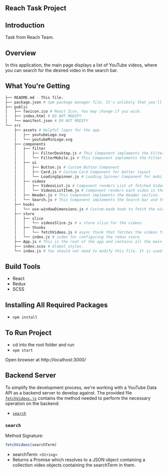 Reach Task Project
---------------------------------------------------------

## Introduction
Task from Reach Team.

## Overview
In this application, the main page displays a list of YouTube videos, where you can search for the desired video in the search bar.

## What You're Getting
```bash
├── README.md - This file.
├── package.json # npm package manager file. It's unlikely that you'll need to modify this.
├── public
│   ├── favicon.ico # React Icon, You may change if you wish.
│   ├── index.html # DO NOT MODIFY
│   └── manifest.json # DO NOT MODIFY
└── src
    ├── assets # Helpful logos for the app.
    │   ├── youtubeLogo.svg
    │   └── youtubeMinLogo.svg
    ├── components
    │   ├── filter
    │   │   ├── FilterDesktop.js # This Component implements the Filter section for the Desktop layout
    │   │   └── FilterMobile.js # This Component implements the Filter section for the Mobile layout
    │   ├── ui
    │   │   ├── Button.js # Custom Button Component
    │   │   ├── Card.js # Custom Card Component for better layout
    │   │   └── LoadingSpinner.js # Loading Spinner Component for mobile layout
    │   ├── videos
    │   │   ├── VideosList.js # Component renders List of fetched Videos
    │   │   └── VideosListItem.js # Component renders each video in the fetched Videos List
    │   ├── Header.js # This Component implements the Header section.
    │   └── Search.js # This Component implements the Search bar and the search Button section.
    ├── hooks
    │   └── use-windowDimensions.js # Custom-made hook to fetch the width/height on window resize
    ├── store
    │   ├── slice
    │   │   └── videosSlice.js # a store slice for the videos 
    │   ├── thunks
    │   │   └── fetchVideos.js # async thunk that fetches the videos from the API
    │   └── index.js # index for configuring the redux store
    ├── App.js # This is the root of the app and contains all the main functions.
    ├── index.scss # Global styles.
    └── index.js # You should not need to modify this file. It is used for DOM rendering only.
```

## Build Tools
* React
* Redux
* SCSS

## Installing All Required Packages
- `npm install`

## To Run Project
- cd into the root folder and run
- `npm start`

Open browser at http://localhost:3000/

## Backend Server

To simplify the development process, we're working with a YouTube Data API as a backend server to develop against. The provided file [`fetchVideos.js`](src/store/thunks/fetchVideos.js) contains the method needed to perform the necessary operation on the backend:

* [`search`](#search)

### `search`

Method Signature:

```js
fetchVideos(searchTerm)
```

* searchTerm: `<String>`
* Returns a Promise which resolves to a JSON object containing a collection video objects containing the searchTerm in them.

